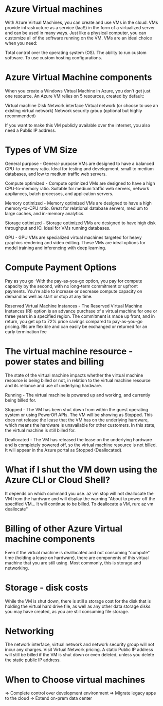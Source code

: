 # Azure Virtual machines
With Azure Virtual Machines, you can create and use VMs in the cloud. VMs provide infrastructure as a service (IaaS) in the form of a virtualized server and can be used in many ways. Just like a physical computer, you can customize all of the software running on the VM. VMs are an ideal choice when you need:

Total control over the operating system (OS).
The ability to run custom software.
To use custom hosting configurations.

# Azure Virtual Machine components
When you create a Windows Virtual Machine in Azure, you don't get just one resource. An Azure VM relies on 5 resources, created by default:

Virtual machine
Disk
Network interface
Virtual network (or choose to use an existing virtual network)
Network security group (optional but highly recommended)

If you want to make this VM publicly available over the internet, you also need a Public IP address.

# Types of VM Size 

General purpose - General-purpose VMs are designed to have a balanced CPU-to-memory ratio. Ideal for testing and development, small to medium databases, and low to medium traffic web servers.

Compute optimized - Compute optimized VMs are designed to have a high CPU-to-memory ratio. Suitable for medium traffic web servers, network appliances, batch processes, and application servers.

Memory optimized - Memory optimized VMs are designed to have a high memory-to-CPU ratio. Great for relational database servers, medium to large caches, and in-memory analytics.

Storage optimized - Storage optimized VMs are designed to have high disk throughput and IO. Ideal for VMs running databases.

GPU - GPU VMs are specialized virtual machines targeted for heavy graphics rendering and video editing. These VMs are ideal options for model training and inferencing with deep learning.

# Compute Payment Options 
Pay as you go -With the pay-as-you-go option, you pay for compute capacity by the second, with no long-term commitment or upfront payments. You're able to increase or decrease compute capacity on demand as well as start or stop at any time. 

Reserved Virtual Machine Instances - The Reserved Virtual Machine Instances (RI) option is an advance purchase of a virtual machine for one or three years in a specified region. The commitment is made up front, and in return, you get up to 72% price savings compared to pay-as-you-go pricing. RIs are flexible and can easily be exchanged or returned for an early termination fee

# The virtual machine resource - power states and billing
The state of the virtual machine impacts whether the virtual machine resource is being billed or not, in relation to the virtual machine resource and its reliance and use of underlying hardware.
 
Running - The virtual machine is powered up and working, and currently being billed for.

Stopped - The VM has been shut down from within the guest operating system or using PowerOff APIs. The VM will be showing as Stopped. This does not release the lease that the VM has on the underlying hardware, which means the hardware is unavailable for other customers. In this state, the virtual machine is still billed for.

Deallocated - The VM has released the lease on the underlying hardware and is completely powered off, so the virtual machine resource is not billed. It will appear in the Azure portal as Stopped (Deallocated).

# What if I shut the VM down using the Azure CLI or Cloud Shell?
It depends on which command you use. az vm stop will not deallocate the VM from the hardware and will display the warning "About to power off the specified VM... It will continue to be billed. To deallocate a VM, run: az vm deallocate"

# Billing of other Azure Virtual machine components
Even if the virtual machine is deallocated and not consuming "compute" time (holding a lease on hardware), there are components of this virtual machine that you are still using. Most commonly, this is storage and networking.

# Storage - disk costs
While the VM is shut down, there is still a storage cost for the disk that is holding the virtual hard drive file, as well as any other data storage disks you may have created, as you are still consuming file storage.

# Networking
The network interface, virtual network and network security group will not incur any charges. Visit Virtual Network pricing.
A static Public IP address will still be billed if the VM is shut down or even deleted, unless you delete the static public IP address.

# When to Choose virtual machines
=> Complete control over development environment
=> Migrate legacy apps to the cloud
=> Extend on-prem data center



